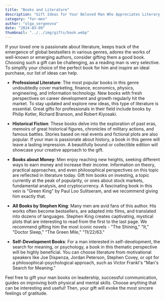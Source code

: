 ```yaml
---
title: "Books and Literature"
description: "Gift Ideas for Your Beloved Man Who Appreciates Literary Masterpieces"
category: "for-men"
author: "olga_sergeevna"
date: "2024-03-09"
thumbnail: "../../img/gifts/book.webp"
---
```


If your loved one is passionate about literature, keeps track of the emergence of global bestsellers in various genres, adores the works of well-known or emerging authors, consider gifting them a good book. Choosing such a gift can be challenging, as a reading man is very selective. To simplify your choice of the perfect book for him and inspire an ideal purchase, our list of ideas can help.

- **Professional Literature**: The most popular books in this genre undoubtedly cover marketing, finance, economics, physics, engineering, and information technology. New books with fresh perspectives on career development and growth regularly hit the market. To stay updated and explore new ideas, this type of literature is essential. Great gifts for professionals in their field include books by Philip Kotler, Richard Branson, and Robert Kiyosaki.

- **Historical Fiction**: These books delve into the exploration of past eras, memoirs of great historical figures, chronicles of military actions, and famous battles. Stories based on real events and fictional plots are also popular. If your man is passionate about history, a book in this genre will leave a lasting impression. A beautifully bound or collectible edition will showcase your creative approach to the gift.

- **Books about Money**: Men enjoy reaching new heights, seeking different ways to earn money and increase their income. Information on theory, practical approaches, and even philosophical perspectives on this topic are reflected in literature today. Gift him books on investing, a topic currently at the peak of popularity, or ones about stock markets, fundamental analysis, and cryptocurrency. A fascinating book in this vein is "Green King" by Paul Loo Sulitseram, and we recommend giving him exactly that.

- **All Books by Stephen King**: Many men are avid fans of this author. His works often become bestsellers, are adapted into films, and translated into dozens of languages. Stephen King creates captivating, mystical plots that are interesting to read from the first to the last page. We recommend gifting him the most iconic novels - "The Shining," "It," "Doctor Sleep," "The Green Mile," "11/22/63."

- **Self-Development Books**: For a man interested in self-development, the search for meaning, or psychology, a book in this thematic perspective will be highly beneficial. You can choose literature from motivational speakers like Joe Dispenza, Jordan Peterson, Stephen Covey, or opt for a philosophical-psychological approach, such as Victor Frankl's "Man's Search for Meaning."

Feel free to gift your man books on leadership, successful communication, guides on improving both physical and mental skills. Choose anything that can be interesting and useful! Then, your gift will evoke the most sincere feelings of gratitude.

